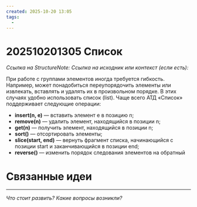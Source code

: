 ```yaml
---
created: 2025-10-20 13:05
tags:
  - 
---
```

# 202510201305 Список

*Ссылка на StructureNote:*
*Ссылка на исходник или контекст (если есть):* 

При работе с группами элементов иногда требуется гибкость. Например, может понадобиться переупорядочить элементы или извлекать, вставлять и удалять их в произвольном порядке. В этих случаях удобно использовать список (list). Чаще всего АТД «Список» поддерживает следующие операции:
- **insert(n, e)** — вставить элемент e в позицию n;
- **remove(n)** — удалить элемент, находящийся в позиции n;
- **get(n)** — получить элемент, находящийся в позиции n; 
- **sort()** — отсортировать элементы; 
- **slice(start, end)** — вернуть фрагмент списка, начинающийся с позиции start и заканчивающийся в позиции end; 
- **reverse()** — изменить порядок следования элементов на обратный

# Связанные идеи

---

*Что стоит развить? Какие вопросы возникли?*